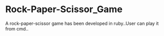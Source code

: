 # Rock-Paper-Scissor_Game
A rock-paper-scissor game has been developed in ruby..User can play it from cmd..
